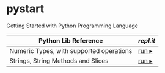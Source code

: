 # pystart



Getting Started with Python Programming Language



Python Lib Reference | *repl.it*
--- | ---
Numeric Types, with supported operations | [run ▸](https://repl.it/@elmahdim/Python-Numeric-Types)
Strings, String Methods and Slices | [run ▸](https://repl.it/@elmahdim/Python-Strings)
